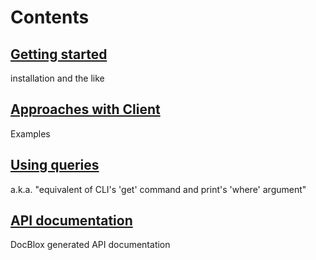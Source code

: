 # Contents
## [Getting started](wiki/Getting-started)
installation and the like
## [Approaches with Client](wiki/Approaches-with-Client)
Examples
## [Using queries](wiki/Using-queries)
a.k.a. "equivalent of CLI's 'get' command and print's 'where' argument"
## [API documentation](http://pear2.github.com/Net_RouterOS/Documentation/1.0.0b2/)
DocBlox generated API documentation